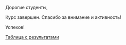Дорогие студенты, 

Курс завершен. Спасибо за внимание и активность!

Успехов!

[Таблица с результатами](https://docs.google.com/spreadsheets/d/1C0XYQaI92JMlk7wUbX1eA3l36-3RAs4sxHjxKsHGs5M/edit?gid=0#gid=0)


